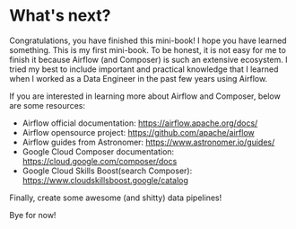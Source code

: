 # What's next?

Congratulations, you have finished this mini-book! I hope you have learned something. This is my first mini-book. To be honest, it is not easy for me to finish it because Airflow (and Composer) is such an extensive ecosystem. I tried my best to include important and practical knowledge that I learned when I worked as a Data Engineer in the past few years using Airflow.

If you are interested in learning more about Airflow and Composer, below are some resources:

- Airflow official documentation: https://airflow.apache.org/docs/
- Airflow opensource project: https://github.com/apache/airflow
- Airflow guides from Astronomer: https://www.astronomer.io/guides/
- Google Cloud Composer documentation: https://cloud.google.com/composer/docs
- Google Cloud Skills Boost(search Composer): https://www.cloudskillsboost.google/catalog

Finally, create some awesome (and shitty) data pipelines!

Bye for now!
